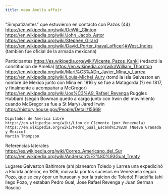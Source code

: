 ```yaml
---
title: mapa Amelia affair
---
```

"Simpatizantes" que estuvieron en contacto con Pazos (44)
https://en.wikipedia.org/wiki/DeWitt_Clinton
https://en.wikipedia.org/wiki/John_Jacob_Astor
https://en.wikipedia.org/wiki/Stephen_Girard
https://en.wikipedia.org/wiki/David_Porter_(naval_officer)#West_Indies (también fue oficial de la armada mexicana)

Participantes
https://es.wikipedia.org/wiki/Vicente_Pazos_Kanki (redactó la constitucion de Amelia)
https://en.wikipedia.org/wiki/William_Thornton
https://en.wikipedia.org/wiki/Mart%C3%ADn_Javier_Mina_y_Larrea
https://en.wikipedia.org/wiki/Louis-Michel_Aury (tomó la isla Galveston en nombre de Mexico junto con Mina en 1816 y se fue a Matagorda (?) en 1817, y finalmente a acompañar a McGregor)
https://en.wikipedia.org/wiki/Jos%C3%A9_Rafael_Revenga
Ruggles Hubbard (según Bowman quedo a cargo junto con Irwin del movimiento cuando McGregor se fue a St Mary)
Jared Irwin https://history.house.gov/People/Detail/15669


	Diputados de America Libre
	https://en.wikipedia.org/wiki/Lino_de_Clemente (por Venezuela)
	https://en.wikipedia.org/wiki/Pedro_Gual_Escand%C3%B3n (Nueva Granada y Mexico)	
	Martin Thompson

Referencias laterales
https://es.wikipedia.org/wiki/Correo_Americano_del_Sur
https://en.wikipedia.org/wiki/Anderson%E2%80%93Gual_Treaty

Lugares
Galveston
Baltimore (ahí planearon Toledo y Larrea una expedicinó a Florida anterior, en 1816, moivada por los sucesos en Venezuela segun Pozo, que se cay ópor un huracan y por la traicion de Toledo)
Filadelfia (ahi llego Pozo, y estaban Pedro Gual, Jose Rafael Revenga y Juan German Roscio)
